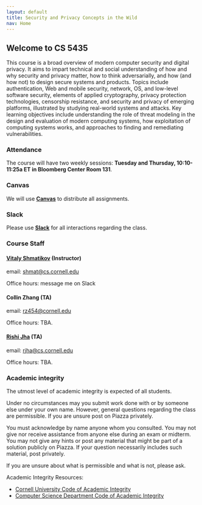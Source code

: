 ```yaml
---
layout: default
title: Security and Privacy Concepts in the Wild
nav: Home
---
```


## Welcome to CS 5435

This course is a broad overview of modern computer security and digital privacy.  It aims to impart technical and social understanding of how and why security and privacy matter, how to think adversarially, and how (and how not) to design secure systems and products. Topics include authentication, Web and mobile security, network, OS, and low-level software security, elements of applied cryptography, privacy protection technologies, censorship resistance, and security and privacy of emerging platforms, illustrated by studying real-world systems and attacks. Key learning objectives include understanding the role of threat modeling in the design and evaluation of modern computing systems, how exploitation of computing systems works, and approaches to finding and remediating vulnerabilities.

### Attendance

The course will have two weekly sessions: <b>Tuesday and Thursday, 10:10-11:25a ET in Bloomberg Center Room 131</b>.

### Canvas

We will use [**Canvas**]({{site.data.main.canvas}}) to distribute all assignments.

### Slack

Please use [**Slack**]({{site.data.main.slack}}) for all interactions regarding the class.

###  Course Staff

#### [**Vitaly Shmatikov**](http://www.cs.cornell.edu/~shmat/) (Instructor)  
email: shmat@cs.cornell.edu

Office hours: message me on Slack

#### **Collin Zhang** (TA)
email: rz454@cornell.edu

Office hours: TBA.

#### [**Rishi Jha**](https://rishijha.com/) (TA)
email: rjha@cs.cornell.edu

Office hours: TBA.

### Academic integrity

The utmost level of academic integrity is expected of all students.

Under no circumstances may you submit work done with or by someone else under your own name. However, general questions regarding the class are permissible. If you are unsure post on Piazza privately.

You must acknowledge by name anyone whom you consulted. You may not give nor receive assistance from anyone else during an exam or midterm. You may not give any hints or post any material that might be part of a solution publicly on Piazza. If your question necessarily includes such material, post privately.

If you are unsure about what is permissible and what is not, please ask.

Academic Integrity Resources:

* [Cornell University Code of Academic Integrity](http://cuinfo.cornell.edu/aic.cfm)
* [Computer Science Department Code of Academic Integrity](http://www.cs.cornell.edu/undergrad/CSMajor#ai)
